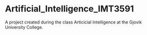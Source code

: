 # Artificial_Intelligence_IMT3591
A project created during the class Articicial Intelligence at the Gjovik University College.
